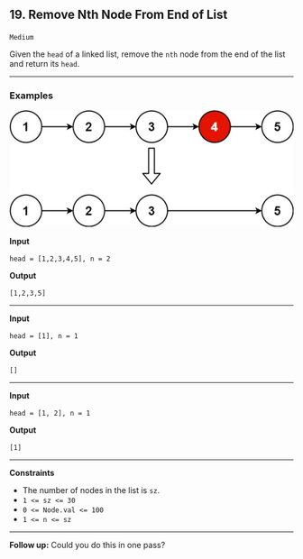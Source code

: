 ## 19. Remove Nth Node From End of List

`Medium`

Given the `head` of a linked list, remove the `nth` node from the end of the list and return its `head`.

---

### Examples

![remove_ex1.jpg](remove_ex1.jpg)

**Input**
```
head = [1,2,3,4,5], n = 2
```

**Output**
```
[1,2,3,5]
```

---

**Input**
```
head = [1], n = 1
```

**Output**
```
[]
```

---

**Input**
```
head = [1, 2], n = 1
```

**Output**
```
[1]
```

---

**Constraints**
* The number of nodes in the list is `sz`.
* `1 <= sz <= 30`
* `0 <= Node.val <= 100`
* `1 <= n <= sz`

---

**Follow up:** Could you do this in one pass?
